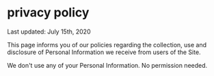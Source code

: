 # privacy policy

Last updated: July 15th, 2020

This page informs you of our policies regarding the collection, use and disclosure of Personal Information we receive from users of the Site.

We don't use any of your Personal Information. No permission needed.
